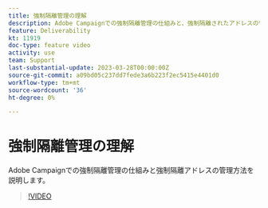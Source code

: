 ```yaml
---
title: 強制隔離管理の理解
description: Adobe Campaignでの強制隔離管理の仕組みと、強制隔離されたアドレスの管理方法を説明します。
feature: Deliverability
kt: 11919
doc-type: feature video
activity: use
team: Support
last-substantial-update: 2023-03-28T00:00:00Z
source-git-commit: a09bd05c237dd7fede3a6b223f2ec5415e4401d0
workflow-type: tm+mt
source-wordcount: '36'
ht-degree: 0%

---
```



# 強制隔離管理の理解

Adobe Campaignでの強制隔離管理の仕組みと強制隔離アドレスの管理方法を説明します。

>[!VIDEO](https://video.tv.adobe.com/v/3415818?quality=12)
